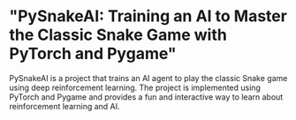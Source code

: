 # "PySnakeAI: Training an AI to Master the Classic Snake Game with PyTorch and Pygame"

PySnakeAI is a project that trains an AI agent to play the classic Snake game using deep reinforcement learning. The project is implemented using PyTorch and Pygame and provides a fun and interactive way to learn about reinforcement learning and AI.
